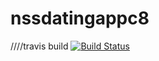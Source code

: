 # nssdatingappc8



////travis build
[![Build Status](https://travis-ci.org/jamesrico/nssdatingappc8.svg)](https://travis-ci.org/jamesrico/nssdatingappc8)



